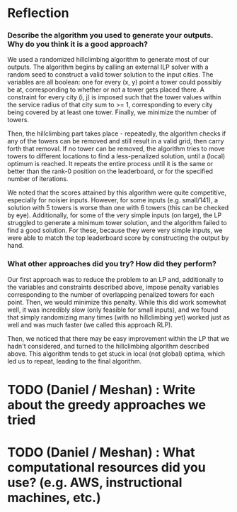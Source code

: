# Reflection

### Describe the algorithm you used to generate your outputs. Why do you think it is a good approach?

We used a randomized hillclimbing algorithm to generate most of our outputs. The algorithm begins by calling an external ILP solver with a random seed to construct a valid tower solution to the input cities. The variables are all boolean: one for every (x, y) point a tower could possibly be at, corresponding to whether or not a tower gets placed there. A constraint for every city (i, j) is imposed such that the tower values within the service radius of that city sum to >= 1, corresponding to every city being covered by at least one tower. Finally, we minimize the number of towers.

Then, the hillclimbing part takes place - repeatedly, the algorithm checks if any of the towers can be removed and still result in a valid grid, then carry forth that removal. If no tower can be removed, the algorithm tries to move towers to different locations to find a less-penalized solution, until a (local) optimum is reached. It repeats the entire process until it is the same or better than the rank-0 position on the leaderboard, or for the specified number of iterations.

We noted that the scores attained by this algorithm were quite competitive, especially for noisier inputs. However, for some inputs (e.g. small/141), a solution with 5 towers is worse than one with 6 towers (this can be checked by eye). Additionally, for some of the very simple inputs (on large), the LP struggled to generate a minimum tower solution, and the algorithm failed to find a good solution. For these, because they were very simple inputs, we were able to match the top leaderboard score by constructing the output by hand.

### What other approaches did you try? How did they perform?

Our first approach was to reduce the problem to an LP and, additionally to the variables and constraints described above, impose penalty variables corresponding to the number of overlapping penalized towers for each point. Then, we would minimize this penalty. While this did work somewhat well, it was incredibly slow (only feasible for small inputs), and we found that simply randomizing many times (with no hillclimbing yet) worked just as well and was much faster (we called this approach RLP). 

Then, we noticed that there may be easy improvement within the LP that we hadn't considered, and turned to the hillclimbing algorithm described above. This algorithm tends to get stuck in local (not global) optima, which led us to repeat, leading to the final algorithm. 

# TODO (Daniel / Meshan) : Write about the greedy approaches we tried

# TODO (Daniel / Meshan) : What computational resources did you use? (e.g. AWS, instructional machines, etc.)
